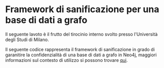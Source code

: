 # Framework di sanificazione per una base di dati a grafo

Il seguente lavoto è il frutto del tirocinio interno svolto presso l'Università degli Studi di Milano.

Il seguente codice rappresenta il framework di sanificazione in grado di garanitire la confidenzialità di una base di dati a grafo in Neo4j, maggiori informazioni sul contesto di utilizzo si possono trovare [qui](https://github.com/gabrundo/Tesi).